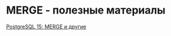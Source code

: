 # MERGE - полезные материалы

[PostgreSQL 15: MERGE и другие](https://rutube.ru/video/0e7f751506e4424d881e58e3d638a30e/?t=722&r=plwd)